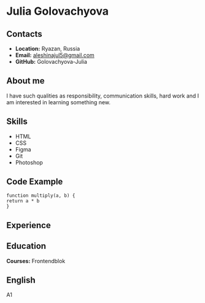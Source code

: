 # Julia Golovachyova
## Contacts
* **Location:** Ryazan, Russia
* **Email:** aleshinajul5@gmail.com
* **GitHub:** Golovachyova-Julia
## About me
I have such qualities as responsibility, communication skills, hard work and I am interested in learning something new.
## Skills
* HTML
* CSS
* Figma
* Git
* Photoshop
## Code Example
```
function multiply(a, b) {
return a * b
}
```
## Experience
## Education
**Courses:** Frontendblok
## English
A1

